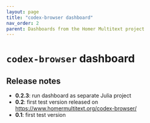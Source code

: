 ```yaml
---
layout: page
title: "codex-browser dashboard"
nav_order: 2
parent: Dashboards from the Homer Multitext project
---
```


# `codex-browser` dashboard


## Release notes

- **0.2.3**: run dashboard as separate Julia project
- **0.2**: first test version released on https://www.homermultitext.org/codex-browser/
- **0.1**: first test version 